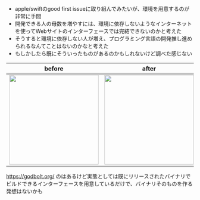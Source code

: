 - apple/swiftのgood first issueに取り組んでみたいが、環境を用意するのが非常に手間
- 開発できる人の母数を増やすには、環境に依存しないようなインターネットを使ってWebサイトのインターフェースでは完結できないのかと考えた
- そうすると環境に依存しない人が増え、プログラミング言語の開発推し進められるなんてことはないのかなと考えた
- もしかしたら既にそういったものがあるのかもしれないけど調べた感じない

|before|after|
|---|---|
|<img src="https://github.com/takeshi-1000/my_memo/assets/16571394/82bd2fd1-0855-4477-bb6c-c40a09aa5bf6" width="240">|<img src="https://github.com/takeshi-1000/my_memo/assets/16571394/8638ee18-5c4c-4bf2-bd8b-eeafd455dc06" width="240">|

https://godbolt.org/ のはあるけど実態としては既にリリースされたバイナリでビルドできるインターフェースを用意しているだけで、バイナリそのものを作る発想はないかも
